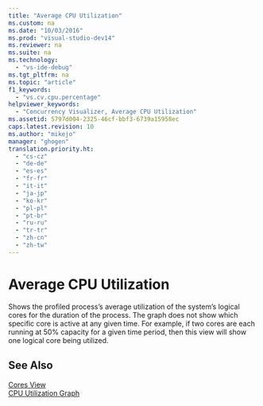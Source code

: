 ```yaml
---
title: "Average CPU Utilization"
ms.custom: na
ms.date: "10/03/2016"
ms.prod: "visual-studio-dev14"
ms.reviewer: na
ms.suite: na
ms.technology: 
  - "vs-ide-debug"
ms.tgt_pltfrm: na
ms.topic: "article"
f1_keywords: 
  - "vs.cv.cpu.percentage"
helpviewer_keywords: 
  - "Concurrency Visualizer, Average CPU Utilization"
ms.assetid: 5797d004-2325-46cf-bbf3-6739a15958ec
caps.latest.revision: 10
ms.author: "mikejo"
manager: "ghogen"
translation.priority.ht: 
  - "cs-cz"
  - "de-de"
  - "es-es"
  - "fr-fr"
  - "it-it"
  - "ja-jp"
  - "ko-kr"
  - "pl-pl"
  - "pt-br"
  - "ru-ru"
  - "tr-tr"
  - "zh-cn"
  - "zh-tw"
---
```

# Average CPU Utilization
Shows the profiled process’s average utilization of the system’s logical cores for the duration of the process. The graph does not show which specific core is active at any given time. For example, if two cores are each running at 50% capacity for a given time period, then this view will show one logical core being utilized.  
  
## See Also  
 [Cores View](../profiling/cores-view.md)   
 [CPU Utilization Graph](../profiling/cpu-utilization-graph.md)